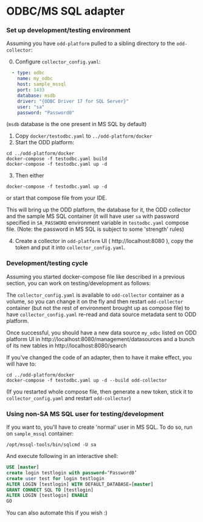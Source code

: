 # ODBC/MS SQL adapter

### Set up development/testing environment

Assuming you have `odd-platform` pulled to a sibling directory to the `odd-collector`:

0. Configure `collector_config.yaml`:
```yaml
  - type: odbc
    name: my_odbc
    host: sample_mssql
    port: 1433
    database: msdb
    driver: "{ODBC Driver 17 for SQL Server}"
    user: "sa"
    password: "Password0"
```
(`msdb` database is the one present in MS SQL by default)
1. Copy `docker/testodbc.yaml` to `../odd-platform/docker`
2. Start the ODD platform:
```shell
cd ../odd-platform/docker
docker-compose -f testodbc.yaml build
docker-compose -f testodbc.yaml up -d
```

3. Then either
```shell
docker-compose -f testodbc.yaml up -d
```
or start that compose file from your IDE.

This will bring up the ODD platform, the database for it, the ODD collector and the sample MS SQL container (it will have user `sa` with password specified in `SA_PASSWORD` environment variable in `testodbc.yaml` compose file. (Note: the password in MS SQL is subject to some 'strength' rules)

4. Create a collector in `odd-platform` UI ( http://localhost:8080 ), copy the token and put it into `collector_config.yaml`.

### Development/testing cycle
Assuming you started docker-compose file like described in a previous section, you can work on testing/development as follows:

The `collector_config.yaml` is available to `odd-collector` container as a volume, so you can change it on the fly and then restart `odd-collector` container (but not the rest of environment brought up as compose file) to have `collector_config.yaml` re-read and data source metadata sent to ODD platform.

Once successful, you should have a new data source `my_odbc` listed on ODD platform UI in http://localhost:8080/management/datasources and a bunch of its new tables
in http://localhost:8080/search

If you've changed the code of an adapter, then to have it make effect, you will have to:
```shell
cd ../odd-platform/docker
docker-compose -f testodbc.yaml up -d --build odd-collector
```
(If you restarted whole compose file, then generate a new token, stick it to `collector_config.yaml` and restart `odd-collector`)

### Using non-SA MS SQL user for testing/development
If you want to, you'll have to create 'normal' user in MS SQL.
To do so, run on `sample_mssql` container:
```shell
/opt/mssql-tools/bin/sqlcmd -U sa 
```

And execute following in an interactive shell:
```sql
USE [master]
create login testlogin with password=‘Password0’
create user test for login testlogin
ALTER LOGIN [testlogin] WITH DEFAULT_DATABASE=[master]
GRANT CONNECT SQL TO [testlogin]
ALTER LOGIN [testlogin] ENABLE
GO
```
You can also automate this if you wish :)